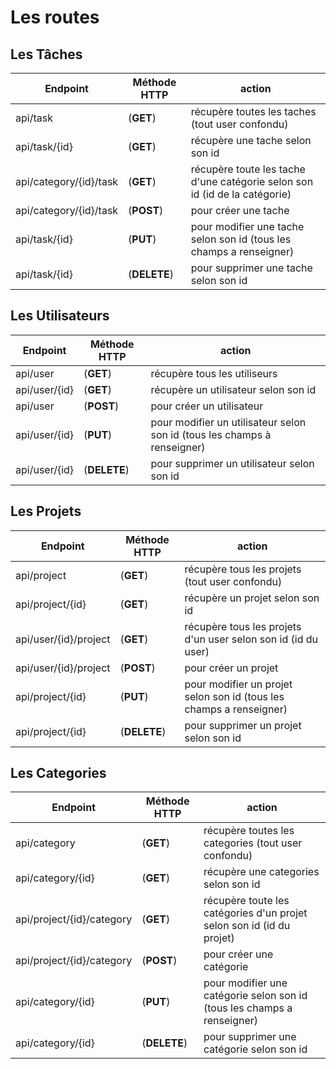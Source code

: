 # Les routes


## Les Tâches

| Endpoint               | Méthode HTTP | action                                                                     |
| ---------------------- | ------------ | -------------------------------------------------------------------------- |
| api/task               | (**GET**)    | récupère toutes les taches (tout user confondu)                            |
| api/task/{id}          | (**GET**)    | récupère une tache selon son id                                            |
| api/category/{id}/task | (**GET**)    | récupère toute les tache d'une catégorie selon son id (id de la catégorie) |
| api/category/{id}/task | (**POST**)   | pour créer une tache                                                       |
| api/task/{id}          | (**PUT**)    | pour modifier une tache selon son id (tous les champs a renseigner)        |
| api/task/{id}          | (**DELETE**) | pour supprimer une tache selon son id                                      |


## Les Utilisateurs

| Endpoint      | Méthode HTTP | action                                                                   |
| ------------- | ------------ | ------------------------------------------------------------------------ |
| api/user      | (**GET**)    | récupère tous les utiliseurs                                             |
| api/user/{id} | (**GET**)    | récupère un utilisateur selon son id                                     |
| api/user      | (**POST**)   | pour créer un utilisateur                                                |
| api/user/{id} | (**PUT**)    | pour modifier un utilisateur selon son id (tous les champs à renseigner) |
| api/user/{id} | (**DELETE**) | pour supprimer un utilisateur selon son id                               |


## Les Projets

| Endpoint              | Méthode HTTP | action                                                              |
| --------------------- | ------------ | ------------------------------------------------------------------- |
| api/project           | (**GET**)    | récupère tous les projets (tout user confondu)                      |
| api/project/{id}      | (**GET**)    | récupère un projet selon son id                                     |
| api/user/{id}/project | (**GET**)    | récupère tous les projets d'un user selon son id (id du user)       |
| api/user/{id}/project | (**POST**)   | pour créer un projet                                                |
| api/project/{id}      | (**PUT**)    | pour modifier un projet selon son id (tous les champs a renseigner) |
| api/project/{id}      | (**DELETE**) | pour supprimer un projet selon son id                               |


## Les Categories

| Endpoint                  | Méthode HTTP | action                                                                  |
| ------------------------- | ------------ | ----------------------------------------------------------------------- |
| api/category              | (**GET**)    | récupère toutes les categories (tout user confondu)                     |
| api/category/{id}         | (**GET**)    | récupère une categories selon son id                                    |
| api/project/{id}/category | (**GET**)    | récupère toute les catégories d'un projet selon son id (id du projet)   |
| api/project/{id}/category | (**POST**)   | pour créer une catégorie                                                |
| api/category/{id}         | (**PUT**)    | pour modifier une catégorie selon son id (tous les champs a renseigner) |
| api/category/{id}         | (**DELETE**) | pour supprimer une catégorie selon son id                               |